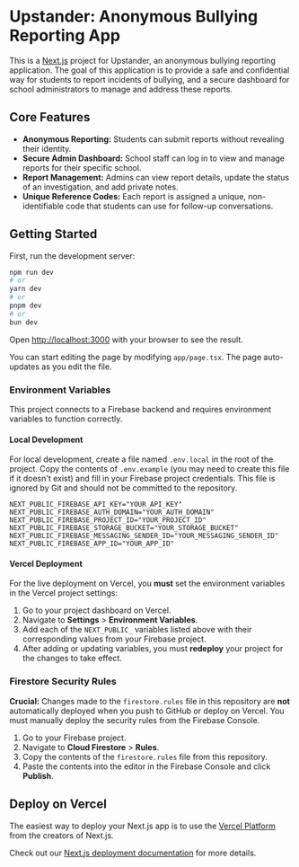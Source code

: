 # Upstander: Anonymous Bullying Reporting App

This is a [Next.js](https://nextjs.org) project for Upstander, an anonymous bullying reporting application. The goal of this application is to provide a safe and confidential way for students to report incidents of bullying, and a secure dashboard for school administrators to manage and address these reports.

## Core Features

- **Anonymous Reporting:** Students can submit reports without revealing their identity.
- **Secure Admin Dashboard:** School staff can log in to view and manage reports for their specific school.
- **Report Management:** Admins can view report details, update the status of an investigation, and add private notes.
- **Unique Reference Codes:** Each report is assigned a unique, non-identifiable code that students can use for follow-up conversations.

## Getting Started

First, run the development server:

```bash
npm run dev
# or
yarn dev
# or
pnpm dev
# or
bun dev
```

Open [http://localhost:3000](http://localhost:3000) with your browser to see the result.

You can start editing the page by modifying `app/page.tsx`. The page auto-updates as you edit the file.

### Environment Variables

This project connects to a Firebase backend and requires environment variables to function correctly.

#### Local Development

For local development, create a file named `.env.local` in the root of the project. Copy the contents of `.env.example` (you may need to create this file if it doesn't exist) and fill in your Firebase project credentials. This file is ignored by Git and should not be committed to the repository.

```
NEXT_PUBLIC_FIREBASE_API_KEY="YOUR_API_KEY"
NEXT_PUBLIC_FIREBASE_AUTH_DOMAIN="YOUR_AUTH_DOMAIN"
NEXT_PUBLIC_FIREBASE_PROJECT_ID="YOUR_PROJECT_ID"
NEXT_PUBLIC_FIREBASE_STORAGE_BUCKET="YOUR_STORAGE_BUCKET"
NEXT_PUBLIC_FIREBASE_MESSAGING_SENDER_ID="YOUR_MESSAGING_SENDER_ID"
NEXT_PUBLIC_FIREBASE_APP_ID="YOUR_APP_ID"
```

#### Vercel Deployment

For the live deployment on Vercel, you **must** set the environment variables in the Vercel project settings:

1.  Go to your project dashboard on Vercel.
2.  Navigate to **Settings** > **Environment Variables**.
3.  Add each of the `NEXT_PUBLIC_` variables listed above with their corresponding values from your Firebase project.
4.  After adding or updating variables, you must **redeploy** your project for the changes to take effect.

### Firestore Security Rules

**Crucial:** Changes made to the `firestore.rules` file in this repository are **not** automatically deployed when you push to GitHub or deploy on Vercel. You must manually deploy the security rules from the Firebase Console.

1.  Go to your Firebase project.
2.  Navigate to **Cloud Firestore** > **Rules**.
3.  Copy the contents of the `firestore.rules` file from this repository.
4.  Paste the contents into the editor in the Firebase Console and click **Publish**.


## Deploy on Vercel

The easiest way to deploy your Next.js app is to use the [Vercel Platform](https://vercel.com/new?utm_medium=default-template&filter=next.js&utm_source=create-next-app&utm_campaign=create-next-app-readme) from the creators of Next.js.

Check out our [Next.js deployment documentation](https://nextjs.org/docs/app/building-your-application/deploying) for more details.
